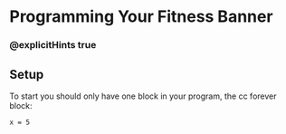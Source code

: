 # Programming Your Fitness Banner  
### @explicitHints true

## Setup  
To start you should only have one block in your program, the cc forever block:

```block
x = 5 
```

